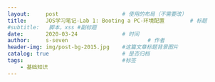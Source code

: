 ```yaml
---
layout:     post   				    # 使用的布局（不需要改）
title:      JOS学习笔记-Lab 1: Booting a PC-环境配置		# 标题 
#subtitle:   脚本，xss #副标题
date:       2020-03-24 				# 时间
author:     s-seven 						# 作者
header-img: img/post-bg-2015.jpg 	#这篇文章标题背景图片
catalog: true 						# 是否归档
tags:								#标签
    - 基础知识
---
```


